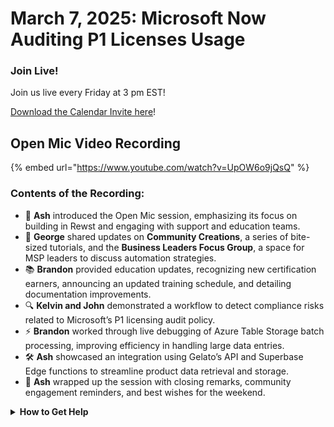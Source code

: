 # March 7, 2025: Microsoft Now Auditing P1 Licenses Usage

### **Join Live!**

Join us live every Friday at 3 pm EST!

&#x20;[Download the Calendar Invite here](https://engine.rewst.io/webhooks/custom/trigger/02eb02e2-1177-43d9-9e13-8547414979fc/c47fdd7f-4075-47a8-ba92-94e790e67c06?request_type=open_mic_link&)!

## Open Mic Video Recording

{% embed url="https://www.youtube.com/watch?v=UpOW6o9jQsQ" %}

### Contents of the Recording:

* 🎤 **Ash** introduced the Open Mic session, emphasizing its focus on building in Rewst and engaging with support and education teams.
* 🌟 **George** shared updates on **Community Creations**, a series of bite-sized tutorials, and the **Business Leaders Focus Group**, a space for MSP leaders to discuss automation strategies.
* 📚 **Brandon** provided education updates, recognizing new certification earners, announcing an updated training schedule, and detailing documentation improvements.
* 🔍 **Kelvin and John** demonstrated a workflow to detect compliance risks related to Microsoft’s P1 licensing audit policy.
* ⚡ **Brandon** worked through live debugging of Azure Table Storage batch processing, improving efficiency in handling large data entries.
* 🛠 **Ash** showcased an integration using Gelato’s API and Superbase Edge functions to streamline product data retrieval and storage.
* 🚀 **Ash** wrapped up the session with closing remarks, community engagement reminders, and best wishes for the weekend.

<details>

<summary><strong>How to Get Help</strong></summary>

* 💬 Chat (Discord): [https://discord.gg/rewst​​ ](https://discord.gg/rewst%E2%80%8B%E2%80%8B)
  * Private #\{{ msp \}} channel
  * \#the-kewp
* 🎫 Submit Tickets to: the\_roc@rewst.io
* 📝 Feature Request + Integration Requests: [https://rewst.canny.io/](https://rewst.canny.io/)

**CLUCK UNIVERSITY – REWST TRAINING:**&#x20;

* 👨‍🏫 Live Instructor-Led Training: [https://calendly.com/cluck-u/](https://calendly.com/cluck-u/)
* 🏁 Rewst Foundations Training: [https://docs.rewst.help/cluck-university/rewst-foundations-10x](https://docs.rewst.help/cluck-university/rewst-foundations-10x)
* ▶️ On-demand Videos: [https://docs.rewst.help/cluck-university/rewst-foundations-10x](https://docs.rewst.help/cluck-university/rewst-foundations-10x)

**DOCS:**&#x20;

* 🥚 Rewst Docs: [https://docs.rewst.help ](https://docs.rewst.help)
* ⛩️ Jinja Docs: [https://jinja.palletsprojects.com/](https://jinja.palletsprojects.com/)

**KEY LINKS:**&#x20;

* 📝 Feature Request + Integration Requests: [https://rewst.canny.io/](https://rewst.canny.io/)

</details>
